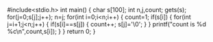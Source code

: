 #include<stdio.h>
int main()
{
    char s[100];
    int n,j,count;
    gets(s);
    for(j=0;s[j];j++);
    n=j;
    for(int i=0;i<n;i++)
    {
        count=1;
        if(s[i])
        {
            for(int j=i+1;j<n;j++)
            {
                if(s[i]==s[j])
                {
                    count++;
                    s[j]='\0';
                }
            }
            printf("count is %d %c\n",count,s[i]);
        }
    }
    return 0;
}

    
    

